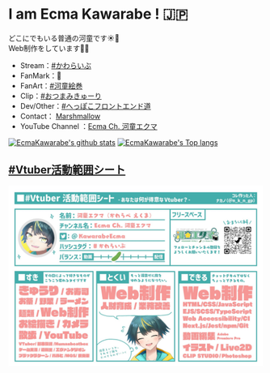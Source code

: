# I am Ecma Kawarabe ! 🇯🇵

どこにでもいる普通の河童です☀️🥒  
Web制作をしています🧑‍💻

- Stream：[#かわらいぶ](https://twitter.com/hashtag/かわらいぶ)
- FanMark：🥒 <!-- - FanName：[#きゅーかんばーず （仮）](https://twitter.com/hashtag/きゅーかんばーず) -->
- FanArt：[#河童絵巻](https://twitter.com/hashtag/河童絵巻)
- Clip：[#おつまみきゅーり ](https://twitter.com/hashtag/おつまみきゅーり)
- Dev/Other：[#へっぽこフロントエンド道](https://twitter.com/hashtag/へっぽこフロントエンド道)
- Contact： [Marshmallow](https://marshmallow-qa.com/kawarabeecma)  
- YouTube Channel ：[Ecma Ch. 河童エクマ](https://www.youtube.com/channel/UCtayGWXp2NWel6CyfBcWw6Q?sub_confirmation=1)

[![EcmaKawarabe's github stats](https://github-readme-stats.vercel.app/api?username=heppokofrontend&count_private=true)](https://github.com/anuraghazra/github-readme-stats) [![EcmaKawarabe's Top langs](https://github-readme-stats.vercel.app/api/top-langs/?username=heppokofrontend&layout=compact&count_private=true)](https://github.com/anuraghazra/github-readme-stats)


## [#Vtuber活動範囲シート](https://twitter.com/hashtag/Vtuber活動範囲シート)

[![Ecma Kawarabe on twitter](./image/profile.jpg)](https://twitter.com/KawarabeEcma)
